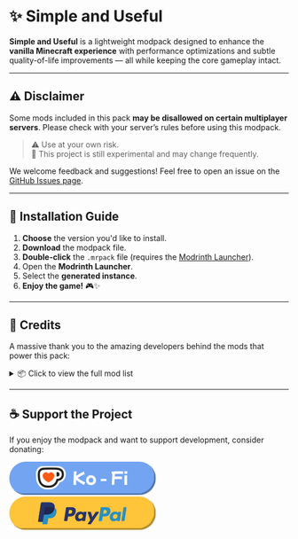 # ✨ Simple and Useful

**Simple and Useful** is a lightweight modpack designed to enhance the **vanilla Minecraft experience** with performance optimizations and subtle quality-of-life improvements — all while keeping the core gameplay intact.

---

## ⚠️ Disclaimer

Some mods included in this pack **may be disallowed on certain multiplayer servers**. Please check with your server’s rules before using this modpack.

> ⚠️ Use at your own risk.<br>
> 🚧 This project is still experimental and may change frequently.

We welcome feedback and suggestions! Feel free to open an issue on the [GitHub Issues page](https://github.com/Smootheez/Simple-and-Useful/issues).

---

## 🚀 Installation Guide

1. **Choose** the version you'd like to install.
2. **Download** the modpack file.
3. **Double-click** the `.mrpack` file (requires the [Modrinth Launcher](https://modrinth.com/)).
4. Open the **Modrinth Launcher**.
5. Select the **generated instance**.
6. **Enjoy the game!** 🎮✨

---

## 🙌 Credits

A massive thank you to the amazing developers behind the mods that power this pack:

<!-- You can keep your existing list here, or replace the block below if you want it shortened -->

<details>
<summary>📦 Click to view the full mod list</summary>

* [Lithium](https://modrinth.com/mod/lithium) by [CaffeineMc](https://modrinth.com/organization/caffeinemc)
* [Text Placeholder API](https://modrinth.com/mod/placeholder-api) by [Patbox](https://modrinth.com/user/Patbox)
* [GUI Compass](https://modrinth.com/mod/gui-compass) by [Serilum](https://modrinth.com/user/Serilum)
* [Iris Shaders](https://modrinth.com/mod/iris) by [coderbot](https://modrinth.com/user/coderbot)
* [Cut Through](https://modrinth.com/mod/cut-through) by [Fuzs](https://modrinth.com/user/Fuzs)
* [ClickThrough Plus](https://modrinth.com/mod/clickthrough+) by [Cassian](https://modrinth.com/user/Cassian)
* [Mod Menu](https://modrinth.com/mod/modmenu) by [Terraformers](https://modrinth.com/organization/terraformers)
* [Sodium](https://modrinth.com/mod/sodium) by [CaffeineMc](https://modrinth.com/organization/caffeinemc)
* [Fabric API](https://modrinth.com/mod/fabric-api) by [modmuss50](https://modrinth.com/user/modmuss50)
* [Sodium Extra](https://modrinth.com/mod/sodium-extra) by [FlashyReese](https://modrinth.com/user/FlashyReese)
* [Balm](https://modrinth.com/mod/balm) by [BlayTheNinth](https://modrinth.com/user/BlayTheNinth)
* [More Culling](https://modrinth.com/mod/moreculling) by [FX](https://modrinth.com/user/FX)
* [Better Mount HUD](https://modrinth.com/mod/better-mount-hud) by [Lortseam](https://modrinth.com/user/Lortseam)
* [Very Many Players (Fabric)](https://modrinth.com/mod/vmp-fabric) by [ishland](https://modrinth.com/user/ishland)
* [YetAnotherConfigLib (YACL)](https://modrinth.com/mod/yacl) by [isxander](https://modrinth.com/user/isxander)
* [Mouse Tweaks](https://modrinth.com/mod/mouse-tweaks) by [YaLTeR](https://modrinth.com/user/YaLTeR)
* [Controlify](https://modrinth.com/mod/controlify) by [isxander](https://modrinth.com/user/isxander)
* [Better Statistics Screen](https://modrinth.com/mod/better-stats) by [TheCSDev](https://modrinth.com/user/TheCSDev)
* [Concurrent Chunk Management Engine](https://modrinth.com/mod/c2me-fabric) by [ishland](https://modrinth.com/user/ishland)
* [LambDynamicLights](https://modrinth.com/mod/lambdynamiclights) by [LambdAurora](https://modrinth.com/user/LambdAurora)
* [Essential Mod](https://modrinth.com/mod/essential) by [SparkUniverse](https://modrinth.com/user/SparkUniverse)
* [Forge Config API Port](https://modrinth.com/mod/forge-config-api-port) by [Fuzs](https://modrinth.com/user/Fuzs)
* [Accurate Block Placement Reborn](https://modrinth.com/mod/accurate-block-placement-reborn) by [Kaddicus](https://modrinth.com/user/Kaddicus)
* [Reese's Sodium Options](https://modrinth.com/mod/reeses-sodium-options) by [FlashyReese](https://modrinth.com/user/FlashyReese)
* [spark](https://modrinth.com/mod/spark) by [lucko](https://modrinth.com/user/lucko)
* [FerriteCore](https://modrinth.com/mod/ferrite-core) by [malte0811](https://modrinth.com/user/malte0811)
* [Alternate Current](https://modrinth.com/mod/alternate-current) by [Space Walker](https://modrinth.com/user/Space%20Walker)
* [Client Tweaks](https://modrinth.com/mod/client-tweaks) by [BlayTheNinth](https://modrinth.com/user/BlayTheNinth)
* [Collective](https://modrinth.com/mod/collective) by [Serilum](https://modrinth.com/user/Serilum)
* [Name Pain](https://modrinth.com/mod/namepain) by [naqaden](https://modrinth.com/user/naqaden)
* [Durability Plus](https://modrinth.com/mod/durability-plus) by [ddeeddii](https://modrinth.com/user/ddeeddii)
* [Cubes Without Borders](https://modrinth.com/mod/cubes-without-borders) by [Kira-NT](https://modrinth.com/user/Kira-NT)
* [Cherished Worlds](https://modrinth.com/mod/cherished-worlds) by [TheIllusiveC4](https://modrinth.com/user/TheIllusiveC4)
* [Shoulder Surfing Reloaded](https://modrinth.com/mod/shoulder-surfing-reloaded) by [Exopandora](https://modrinth.com/user/Exopandora)
* [ImmediatelyFast](https://modrinth.com/mod/immediatelyfast) by [RaphiMC](https://modrinth.com/user/RaphiMC)
* [Sodium Shadowy Path Blocks](https://modrinth.com/mod/sodium-shadowy-path-blocks) by [Rynnavinx](https://modrinth.com/user/Rynnavinx)
* [Nether Coords](https://modrinth.com/mod/nether-coords) by [CaelenO42](https://modrinth.com/user/CaelenO42)
* [Cloth Config API](https://modrinth.com/mod/cloth-config) by [shedaniel](https://modrinth.com/user/shedaniel)
* [Puzzles Lib](https://modrinth.com/mod/puzzles-lib) by [Fuzs](https://modrinth.com/user/Fuzs)
* [TCDCommons API](https://modrinth.com/mod/tcdcommons) by [TheCSDev](https://modrinth.com/user/TheCSDev)
* [More Chat History](https://modrinth.com/mod/morechathistory) by [JackFred](https://modrinth.com/user/JackFred)

</details>

---

## ☕ Support the Project

If you enjoy the modpack and want to support development, consider donating:

[![ko-fi](https://raw.githubusercontent.com/Smootheez/Smootheez/7b16ed55570e49b9320e9cade5e572b271e9f1fe/assets/donation-kofi.svg)](https://ko-fi.com/smootheez)
[![paypal](https://raw.githubusercontent.com/Smootheez/Smootheez/7b16ed55570e49b9320e9cade5e572b271e9f1fe/assets/donation-paypal.svg)](https://paypal.me/smootheez)
